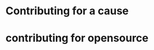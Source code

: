 <div>
  <h1>
    Contributing for a cause</h1>
  </h1>
  </div>
<div>
  <h1>
    contributing for opensource</h1>
  </h1>
  </div>
